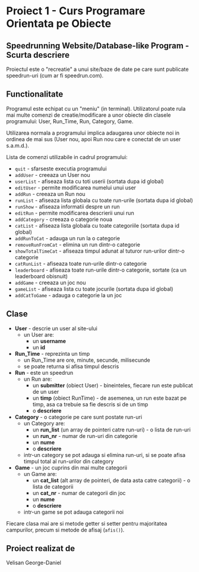 # Proiect 1 - Curs Programare Orientata pe Obiecte
## Speedrunning Website/Database-like Program - Scurta descriere
Proiectul este o "recreatie" a unui site/baze de date pe care sunt publicate speedrun-uri (cum ar fi speedrun.com).

## Functionalitate
Programul este echipat cu un "meniu" (in terminal). Utilizatorul poate rula mai multe comenzi de creatie/modificare a unor obiecte din clasele programului: User, Run_Time, Run, Category, Game.

Utilizarea normala a programului implica adaugarea unor obiecte noi in ordinea de mai sus (User nou, apoi Run nou care e conectat de un user s.a.m.d.).

Lista de comenzi utilizabile in cadrul programului:
- `quit` - sfarseste executia programului
- `addUser` - creeaza un User nou
- `userList` - afiseaza lista cu toti userii (sortata dupa id global)
- `editUser` - permite modificarea numelui unui user
- `addRun` - creeaza un Run nou
- `runList` - afiseaza lista globala cu toate run-urile (sortata dupa id global)
- `runShow` - afiseaza informatii despre un run
- `editRun` - permite modificarea descrierii unui run
- `addCategory` - creeaza o categorie noua
- `catList` - afiseaza lista globala cu toate categoriile (sortata dupa id global)
- `addRunToCat` - adauga un run la o categorie
- `removeRunFromCat` - elimina un run dintr-o categorie
- `showTotalTimeCat` - afiseaza timpul adunat al tuturor run-urilor dintr-o categorie
- `catRunList` - afiseaza toate run-urile dintr-o categorie
- `leaderboard` - afiseaza toate run-urile dintr-o categorie, sortate (ca un leaderboard obisnuit)
- `addGame` - creeaza un joc nou
- `gameList` - afiseaza lista cu toate jocurile (sortata dupa id global)
- `addCatToGame` - adauga o categorie la un joc

## Clase
- **User** - descrie un user al site-ului
  - un User are:
    - un **username**
    - un **id**
- **Run_Time** - reprezinta un timp
  - un Run_Time are ore, minute, secunde, milisecunde
  - se poate returna si afisa timpul descris
- **Run** - este un speedrun
  - un Run are:
    - un **submitter** (obiect User) - bineinteles, fiecare run este publicat de un user
    - un **timp** (obiect RunTime) - de asemenea, un run este bazat pe timp, asa ca trebuie sa fie descris si de un timp
    - o **descriere**
- **Category** - o categorie pe care sunt postate run-uri
  - un Category are:
    - un **run_list** (un array de pointeri catre run-uri) - o lista de run-uri
    - un **run_nr** - numar de run-uri din categorie
    - un **nume**
    - o **descriere**
  - intr-un category se pot adauga si elimina run-uri, si se poate afisa timpul total al run-urilor din category
- **Game** - un joc cuprins din mai multe categorii
  - un Game are:
    - un **cat_list** (alt array de pointeri, de data asta catre categorii) - o lista de categorii
    - un **cat_nr** - numar de categorii din joc
    - un **nume**
    - o **descriere**
  - intr-un game se pot adauga categorii noi

Fiecare clasa mai are si metode getter si setter pentru majoritatea campurilor, precum si metode de afisaj (`afis()`).

## Proiect realizat de
Velisan George-Daniel

